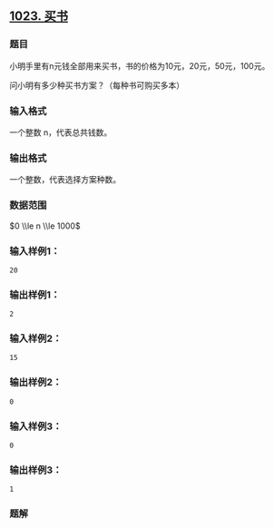 ## [1023\. 买书](https://www.acwing.com/problem/content/1025/)

### 题目

小明手里有n元钱全部用来买书，书的价格为10元，20元，50元，100元。

问小明有多少种买书方案？（每种书可购买多本）

### 输入格式

一个整数 n，代表总共钱数。

### 输出格式

一个整数，代表选择方案种数。

### 数据范围

$0 \\le n \\le 1000$

### 输入样例1：

```
20
```

### 输出样例1：

```
2
```

### 输入样例2：

```
15
```

### 输出样例2：

```
0
```

### 输入样例3：

```
0
```

### 输出样例3：

```
1
```

### 题解

